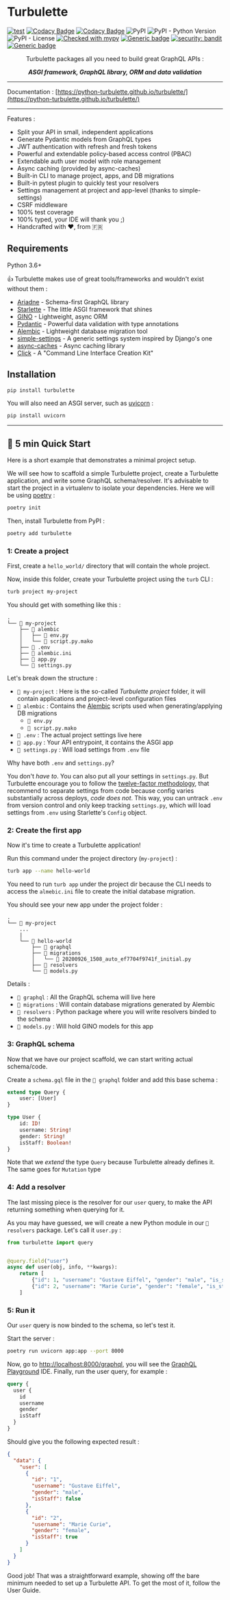 # Turbulette

[![test](https://github.com/python-turbulette/turbulette/workflows/test/badge.svg)](https://github.com/python-turbulette/turbulette/actions?query=workflow%3Atest)
[![Codacy Badge](https://app.codacy.com/project/badge/Coverage/e244bb031e044079af419dabd40bb7fc)](https://www.codacy.com/gh/python-turbulette/turbulette/dashboard?utm_source=github.com&utm_medium=referral&utm_content=python-turbulette/turbulette&utm_campaign=Badge_Coverage)
[![Codacy Badge](https://app.codacy.com/project/badge/Grade/e244bb031e044079af419dabd40bb7fc)](https://www.codacy.com/gh/python-turbulette/turbulette/dashboard?utm_source=github.com&amp;utm_medium=referral&amp;utm_content=python-turbulette/turbulette&amp;utm_campaign=Badge_Grade)
![PyPI](https://img.shields.io/pypi/v/turbulette)
![PyPI - Python Version](https://img.shields.io/pypi/pyversions/turbulette)
![PyPI - License](https://img.shields.io/pypi/l/Turbulette)
[![Checked with mypy](http://www.mypy-lang.org/static/mypy_badge.svg)](http://mypy-lang.org/)
[![Generic badge](https://img.shields.io/badge/code%20style-black-000000.svg)](https://github.com/psf/black)
[![security: bandit](https://img.shields.io/badge/security-bandit-yellow.svg)](https://github.com/PyCQA/bandit)
[![Generic badge](https://img.shields.io/badge/pre--commit-enabled-brightgreen?logo=pre-commit&logoColor=white)](https://github.com/pre-commit/pre-commit)

<p align="center">Turbulette packages all you need to build great GraphQL APIs :</p>

<p align="center"><strong><em>ASGI framework, GraphQL library, ORM and data validation</em></strong></p>

---

Documentation : [https://python-turbulette.github.io/turbulette/](https://python-turbulette.github.io/turbulette/)

---

Features :

- Split your API in small, independent applications
- Generate Pydantic models from GraphQL types
- JWT authentication with refresh and fresh tokens
- Powerful and extendable policy-based access control (PBAC)
- Extendable auth user model with role management
- Async caching (provided by async-caches)
- Built-in CLI to manage project, apps, and DB migrations
- Built-in pytest plugin to quickly test your resolvers
- Settings management at project and app-level (thanks to simple-settings)
- CSRF middleware
- 100% test coverage
- 100% typed, your IDE will thank you ;)
- Handcrafted with ❤️, from 🇫🇷

## Requirements

Python 3.6+

👍 Turbulette makes use of great tools/frameworks and wouldn't exist without them :

- [Ariadne](https://ariadnegraphql.org/) - Schema-first GraphQL library
- [Starlette](https://www.starlette.io/) - The little ASGI framework that shines
- [GINO](https://python-gino.org/docs/en/master/index.html) - Lightweight, async ORM
- [Pydantic](https://pydantic-docs.helpmanual.io/) - Powerful data validation with type annotations
- [Alembic](https://alembic.sqlalchemy.org/en/latest/index.html) - Lightweight database migration tool
- [simple-settings](https://github.com/drgarcia1986/simple-settings) - A generic settings system inspired by Django's one
- [async-caches](https://github.com/rafalp/async-caches) - Async caching library
- [Click](https://palletsprojects.com/p/click/) - A "Command Line Interface Creation Kit"

## Installation

``` bash
pip install turbulette
```

You will also need an ASGI server, such as [uvicorn](https://www.uvicorn.org/) :

``` bash
pip install uvicorn
```

----

## 🚀  5 min Quick Start

Here is a short example that demonstrates a minimal project setup.

We will see how to scaffold a simple Turbulette project, create a Turbulette application, and write some GraphQL schema/resolver. It's advisable to start the project in a virtualenv to isolate your dependencies.
Here we will be using [poetry](https://python-poetry.org/) :

``` bash
poetry init
```

Then, install Turbulette from PyPI :

``` bash
poetry add turbulette
```

### 1: Create a project

First, create a `hello_world/` directory that will contain the whole project.

Now, inside this folder, create your Turbulette project using the `turb` CLI :

``` bash
turb project my-project
```

You should get with something like this :

```console
.
└── 📁 my-project
    ├── 📁 alembic
    │   ├── 📄 env.py
    │   └── 📄 script.py.mako
    ├── 📄 .env
    ├── 📄 alembic.ini
    ├── 📄 app.py
    └── 📄 settings.py
```

Let's break down the structure :

- `📁 my-project` : Here is the so-called *Turbulette project* folder, it will contain applications and project-level configuration files
- `📁 alembic` : Contains the [Alembic](https://alembic.sqlalchemy.org/en/latest/) scripts used when generating/applying DB migrations
  - `📄 env.py`
  - `📄 script.py.mako`
- `📄 .env` : The actual project settings live here
- `📄 app.py` : Your API entrypoint, it contains the ASGI app
- `📄 settings.py` : Will load settings from `.env` file


Why have both `.env` and `settings.py`?


You don't *have to*. You can also put all your settings in `settings.py`.
But Turbulette encourage you to follow the [twelve-factor methodology](https://12factor.net),
that recommend to separate settings from code because config varies substantially across deploys, *code does not*.
This way, you can untrack `.env` from version control and only keep tracking `settings.py`, which will load settings
from `.env` using Starlette's `Config` object.

### 2: Create the first app

Now it's time to create a Turbulette application!

Run this command under the project directory (`my-project`) :

```bash
turb app --name hello-world
```

You need to run `turb app` under the project dir because the CLI needs to access the `almebic.ini` file to create the initial database migration.

You should see your new app under the project folder :

```console
.
└── 📁 my-project
    ...
    |
    └── 📁 hello-world
        ├── 📁 graphql
        ├── 📁 migrations
        │   └── 📄 20200926_1508_auto_ef7704f9741f_initial.py
        ├── 📁 resolvers
        └── 📄 models.py
```

Details :

- `📁 graphql` : All the GraphQL schema will live here
- `📁 migrations` : Will contain database migrations generated by Alembic
- `📁 resolvers` : Python package where you will write resolvers binded to the schema
- `📄 models.py` : Will hold GINO models for this app

### 3: GraphQL schema

Now that we have our project scaffold, we can start writing actual schema/code.

Create a `schema.gql` file in the `📁 graphql` folder and add this base schema :

``` graphql
extend type Query {
    user: [User]
}

type User {
    id: ID!
    username: String!
    gender: String!
    isStaff: Boolean!
}
```

Note that we *extend* the type `Query` because Turbulette already defines it. The same goes for `Mutation` type

### 4: Add a resolver

The last missing piece is the resolver for our `user` query, to make the API returning something when querying for it.

As you may have guessed, we will create a new Python module in our `📁 resolvers` package. Let's call it `user.py` :

``` python
from turbulette import query


@query.field("user")
async def user(obj, info, **kwargs):
    return [
        {"id": 1, "username": "Gustave Eiffel", "gender": "male", "is_staff": False},
        {"id": 2, "username": "Marie Curie", "gender": "female", "is_staff": True},
    ]

```

### 5: Run it

Our `user` query is now binded to the schema, so let's test it.

Start the server :

```bash
poetry run uvicorn app:app --port 8000
```

Now, go to [http://localhost:8000/graphql](http://localhost:8000/graphql), you will see the [GraphQL Playground](https://github.com/graphql/graphql-playground) IDE.
Finally, run the user query, for example :

``` graphql
query {
  user {
    id
    username
    gender
    isStaff
  }
}
```

Should give you the following expected result :

``` json
{
  "data": {
    "user": [
      {
        "id": "1",
        "username": "Gustave Eiffel",
        "gender": "male",
        "isStaff": false
      },
      {
        "id": "2",
        "username": "Marie Curie",
        "gender": "female",
        "isStaff": true
      }
    ]
  }
}
```

Good job! That was a straightforward example, showing off the bare minimum needed to set up a Turbulette API. To get the most of it, follow the User Guide.
